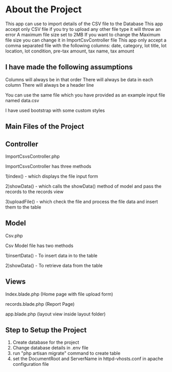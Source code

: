 # About the Project

This app can use to import details of the CSV file to the Database
This app accept only CSV file if you try to upload any other file type it will throw an error
A maximum file size set to 2MB 
If you want to change the Maximum file size you can change it in ImportCsvController file
This app only accept a comma separated file with the following columns:
date, category, lot title, lot location, lot condition, pre-tax amount, tax name, tax amount

## I have made the following assumptions

Columns will always be in that order
There will always be data in each column
There will always be a header line

You can use the same file which you have provided as an example input file named data.csv 

I have used bootstrap with some custom styles

## Main Files of the Project

## Controller
ImportCsvsController.php

ImportCsvsController has three methods

1)index() - which displays the file input form

2)showData() - which calls the showData() method of model and pass the records to the records view

3)uploadFile() - which check the file and process the file data and insert them to the table

## Model
Csv.php

Csv Model file has two methods 

1)insertData() - To insert data in to the table

2)showData() - To retrieve data from the table

## Views
Index.blade.php (Home page with file upload form)

records.blade.php (Report Page)

app.blade.php (layout view inside layout folder)

## Step to Setup the Project
1) Create database for the project
2) Change database details in .env file
3) run "php artisan migrate" command to create table
4) set the DocumentRoot and ServerName in httpd-vhosts.conf in apache configuration file
